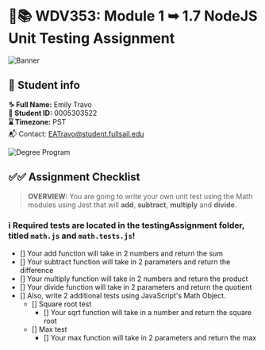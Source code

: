# 🔐📚 WDV353: Module 1 ➥ 1.7 NodeJS Unit Testing Assignment 


![Banner](https://www.dropbox.com/scl/fi/igyo59flz5or36hrb22ij/banner.png?rlkey=eeift1ygsp6w1quvfofud1biq&raw=1)

## 🔗 Student info

**♑ Full Name:** Emily Travo <br>
**🔑 Student ID:** 0005303522 <br>
**⌛ Timezone:** PST <br>
📬 Contact: EATravo@student.fullsail.edu

![Degree Program](https://img.shields.io/badge/Degree-Web%20Development-orange?logo=gnometerminal)
<br>

## ✅✅ Assignment Checklist

>  **OVERVIEW:** You are going to write your own unit test using the Math modules using Jest that will **add**, **subtract**, **multiply** and **divide**. 

### ℹ️ Required tests are located in the testingAssignment folder, titled `math.js` and `math.tests.js`!

- [] Your add function will take in 2 numbers and return the sum
- [] Your subtract function will take in 2 parameters and return the difference
- [] Your multiply function will take in 2 numbers and return the product
- [] Your divide function will take in 2 parameters and return the quotient
- [] Also, write 2 additional tests using JavaScript's Math Object.
  - [] Square root test
    - [] Your sqrt function will take in a number and return the square root
  - [] Max test
    - [] Your max function will take in 2 parameters and return the max
